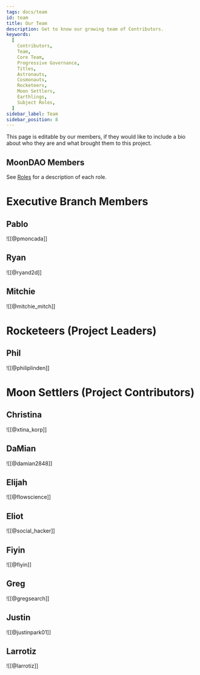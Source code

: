 ```yaml
---
tags: docs/team
id: team
title: Our Team
description: Get to know our growing team of Contributors.
keywords:
  [
    Contributors,
    Team,
    Core Team,
    Progressive Governance,
    Titles,
    Astronauts,
    Cosmonauts,
    Rocketeers,
    Moon Settlers,
    Earthlings,
    Subject Roles,
  ]
sidebar_label: Team
sidebar_position: 8
---
```

This page is editable by our members, if they would like to include a bio about who they are and what brought them to this project.

## MoonDAO Members
See [Roles](Roles.md) for a description of each role.
# Executive Branch Members

## Pablo

![[@pmoncada]]

## Ryan

![[@ryand2d]]
## Mitchie
![[@mitchie_mitch]]

# Rocketeers (Project Leaders)

## Phil
![[@philiplinden]]

# Moon Settlers (Project Contributors)

## Christina
![[@xtina_korp]]

## DaMian
![[@damian2848]]

## Elijah
![[@flowscience]]

## Eliot
![[@social_hacker]]

## Fiyin
![[@fiyin]]

## Greg
![[@gregsearch]]

## Justin
![[@justinpark01]]

## Larrotiz
![[@larrotiz]]